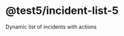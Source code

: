 @test5/incident-list-5
===============================================


Dynamic list of incidents with actions
